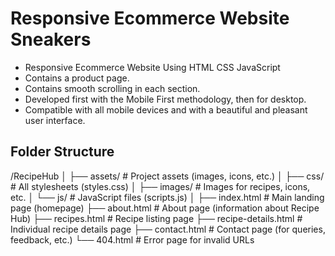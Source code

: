 # Responsive Ecommerce Website Sneakers

- Responsive Ecommerce Website Using HTML CSS JavaScript
- Contains a product page.
- Contains smooth scrolling in each section.
- Developed first with the Mobile First methodology, then for desktop.
- Compatible with all mobile devices and with a beautiful and pleasant user interface.


## Folder Structure
/RecipeHub
│
├── assets/                   # Project assets (images, icons, etc.)
│   ├── css/                  # All stylesheets (styles.css)
│   ├── images/               # Images for recipes, icons, etc.
│   └── js/                   # JavaScript files (scripts.js)
│
├── index.html                # Main landing page (homepage)
├── about.html                # About page (information about Recipe Hub)
├── recipes.html              # Recipe listing page
├── recipe-details.html       # Individual recipe details page
├── contact.html              # Contact page (for queries, feedback, etc.)
└── 404.html                  # Error page for invalid URLs
